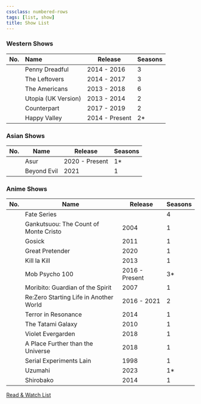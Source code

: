 ```yaml
---
cssclass: numbered-rows
tags: [list, show]
title: Show List
---
```


### Western Shows

| No. | Name                | Release        | Seasons |
|:---:|:------------------- | -------------- | ------- |
|     | Penny Dreadful      | 2014 - 2016    | 3       |
|     | The Leftovers       | 2014 - 2017    | 3       |
|     | The Americans       | 2013 - 2018    | 6       |
|     | Utopia (UK Version) | 2013 - 2014    | 2       |
|     | Counterpart         | 2017 - 2019    | 2       |
|     | Happy Valley        | 2014 - Present | 2\*     |

### Asian Shows

| No. | Name        | Release        | Seasons |
| --- | ----------- | -------------- | ------- |
|     | Asur        | 2020 - Present | 1\*     |
|     | Beyond Evil | 2021           | 1       |

### Anime Shows

| No. | Name                                   | Release        | Seasons |
| --- | -------------------------------------- | -------------- | ------- |
|     | Fate Series                            |                | 4       |
|     | Gankutsuou: The Count of Monte Cristo  | 2004           | 1       |
|     | Gosick                                 | 2011           | 1       |
|     | Great Pretender                        | 2020           | 1       |
|     | Kill la Kill                           | 2013           | 1       |
|     | Mob Psycho 100                         | 2016 - Present | 3\*     |
|     | Moribito: Guardian of the Spirit       | 2007           | 1       |
|     | Re:Zero Starting Life in Another World | 2016 - 2021    | 2       |
|     | Terror in Resonance                    | 2014           | 1       |
|     | The Tatami Galaxy                      | 2010           | 1       |
|     | Violet Evergarden                      | 2018           | 1       |
|     | A Place Further than the Universe      | 2018           | 1       |
|     | Serial Experiments Lain                | 1998           | 1       |
|     | Uzumahi                                | 2023           | 1\*     |
|     | Shirobako                              | 2014           | 1       |

[Read & Watch List](../Read%20&%20Watch%20List.md)